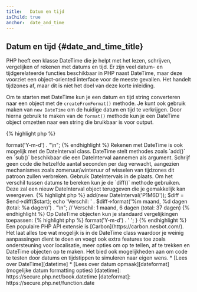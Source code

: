 ```yaml
---
title:   Datum en tijd
isChild: true
anchor:  date_and_time
---
```


## Datum en tijd {#date_and_time_title}

PHP heeft een klasse DateTime die je helpt met het lezen, schrijven, vergelijken of rekenen met datums en tijd.
Er zijn veel datum- en tijdgerelateerde functies beschikbaar in PHP naast DateTime, maar deze voorziet een object-oriented interface voor de meeste gevallen.
Het handelt tijdzones af, maar dit is niet het doel van deze korte inleiding.

Om te starten met DateTime kun je een datum en tijd string converteren naar een object met de `createFromFormat()` methode.
Je kunt ook gebruik maken van `new DateTime` om de huidige datum en tijd te verkrijgen. Door hierna gebruik te maken van de `format()` methode kun je een DateTime object omzetten naar een string die bruikbaar is voor output.

{% highlight php %}
<?php
$raw = '22. 11. 1968';
$start = DateTime::createFromFormat('d. m. Y', $raw);

echo 'Start datum: ' . $start->format('Y-m-d') . "\n";
{% endhighlight %}

Rekenen met DateTime is ook mogelijk met de DateInterval class. DateTime stelt methodes zoals `add()` en `sub()` beschikbaar die een DateInterval aannemen als argument.
Schrijf geen code die hetzelfde aantal seconden per dag verwacht, aangezien mechanismes zoals zomeruur/winteruur of wisselen van tijdzones dit patroon zullen verbreken.
Gebruik DateIntervals in de plaats.
Om het verschil tussen datums te bereken kun je de `diff()` methode gebruiken.
Deze zal een nieuw DateInterval object teruggeven die je gemakkelijk kan weergeven.

{% highlight php %}
<?php
// Creëer een kopie van $start en voeg een maand en 6 dagen toe
$end = clone $start;
$end->add(new DateInterval('P1M6D'));

$diff = $end->diff($start);
echo 'Verschil: ' . $diff->format('%m maand, %d dagen (total: %a dagen)') . "\n";
// Verschil: 1 maand, 6 dagen (total: 37 dagen)
{% endhighlight %}

Op DateTime objecten kun je standaard vergelijkingen toepassen:

{% highlight php %}
<?php
if ($start < $end) {
    echo "Start is voor het eind!\n";
}
{% endhighlight %}

Een laatste voorbeeld geeft weer hoe je de DatePeriod class kan gebruiken. 
Deze wordt gebruikt om over terugkerende events te lopen/itereren.
DatePeriod neemt 2 verschillende DateTime objecten in, start en eind, en een interval waarvoor het alle events tussen beide zal teruggeven.

{% highlight php %}
<?php
// Geef alle donderdagen tussen $start en $end
$periodInterval = DateInterval::createFromDateString('first thursday');
$periodIterator = new DatePeriod($start, $periodInterval, $end, DatePeriod::EXCLUDE_START_DATE);
foreach ($periodIterator as $date) {
    // output each date in the period
    echo $date->format('Y-m-d') . ' ';
}
{% endhighlight %}

Een populaire PHP API extensie is [Carbon](https://carbon.nesbot.com/). Het laat alles toe wat mogelijk is in de DateTime class waardoor je weinig aanpassingen dient te doen en voegt ook extra features toe zoals ondersteuning voor localisatie, meer opties om op te tellen, af te trekken en DateTime objecten op te maken. 
Het bied ook mogelijkheden aan om code te testen door datums en tijdstippen te simuleren naar eigen wens.

* [Lees over DateTime][datetime]
* [Lees over datum opmaak][dateformat] (mogelijke datum formatting opties)

[datetime]: https://secure.php.net/book.datetime
[dateformat]: https://secure.php.net/function.date
